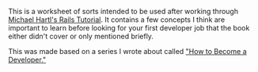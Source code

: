 This is a worksheet of sorts intended to be used after working through [Michael Hartl's Rails Tutorial](https://www.railstutorial.org/book). It contains a few concepts I think are important to learn before looking for your first developer job that the book either didn't cover or only mentioned briefly.

This was made based on a series I wrote about called ["How to Become a Developer."](https://johnmosesman.com/post/how-to-become-a-developer/)
